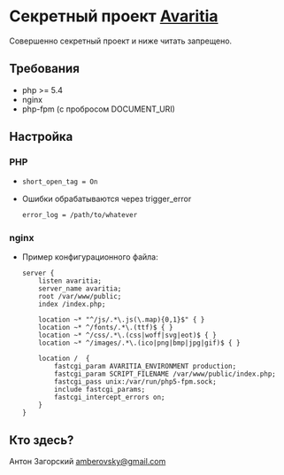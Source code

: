 # Секретный проект [Avaritia](https://ru.wikipedia.org/wiki/%D0%90%D0%BB%D1%87%D0%BD%D0%BE%D1%81%D1%82%D1%8C)

Совершенно секретный проект и ниже читать запрещено.

## Требования

-   php >= 5.4
-   nginx
-   php-fpm (с пробросом DOCUMENT_URI)


## Настройка

### PHP

-   ```bash
    short_open_tag = On
    ```
-   Ошибки обрабатываются через trigger_error
    ```bash
    error_log = /path/to/whatever
    ```

### nginx

-   Пример конфигурационного файла:
    ```Nginx
    server {
        listen avaritia;
        server_name avaritia;
        root /var/www/public;
        index /index.php;

        location ~* "^/js/.*\.js(\.map){0,1}$" { }
        location ~* ^/fonts/.*\.(ttf)$ { }
        location ~* ^/css/.*\.(css|woff|svg|eot)$ { }
        location ~* ^/images/.*\.(ico|png|bmp|jpg|gif)$ { }

        location /  {
            fastcgi_param AVARITIA_ENVIRONMENT production;
            fastcgi_param SCRIPT_FILENAME /var/www/public/index.php;
            fastcgi_pass unix:/var/run/php5-fpm.sock;
            include fastcgi_params;
            fastcgi_intercept_errors on;
        }
    }
    ```

## Кто здесь?

Антон Загорский amberovsky@gmail.com
